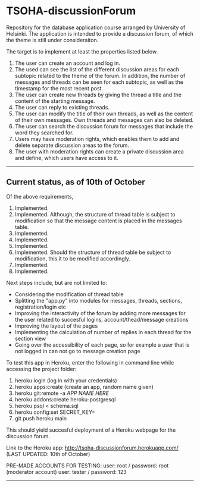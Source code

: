 # TSOHA-discussionForum
Repository for the database application course arranged by University of Helsinki. The application is intended to provide a discussion forum, of which the theme is still under consideraiton.

The target is to implement at least the properties listed below.
1. The user can create an account and log in.
2. The used can see the list of the different discussion areas for each subtopic related to the theme of the forum. In addition, the number of messages and threads can be seen for each subtopic, as well as the timestamp for the most recent post.
3. The user can create new threads by giving the thread a title and the content of the starting message.
4. The user can reply to existing threads.
5. The user can modify the title of their own threads, as well as the content of their own messages. Own threads and messages can also be deleted.
6. The user can search the discussion forum for messages that include the word they searched for.
7. Users may have moderation rights, which enables them to add and delete separate discussion areas to the forum.
8. The user with moderation rights can create a private discussion area and define, which users have access to it.

---------------------------------------
Current status, as of 10th of October
---------------------------------------
Of the above requirements,
1. Implemented. 
2. Implemented. Although, the structure of thread table is subject to modification so that the message content is placed in the messages table.
3. Implemented.
4. Implemented.
5. Implemented.
6. Implemented. Should the structure of thread table be subject to modification, this it to be modified accordingly.
7. Implemented.
8. Implemented.

Next steps include, but are not limited to:
- Considering the modification of thread table
- Splitting the "app.py" into modules for messages, threads, sections, registration/login etc
- Improving the interactivity of the forum by adding more messages for the user related to succesful logins, account/thead/message creations
- Improving the layout of the pages
- Implementing the calculation of number of replies in each thread for the section view
- Going over the accessibility of each page, so for example a user that is not logged in can not go to message creation page


To test this app in Heroku, enter the following in command line while accessing the project folder:
1. heroku login (log in with your credentials)
2. heroku apps:create (create an app, random name given)
3. heroku git:remote -a *APP NAME HERE*
4. heroku addons:create heroku-postgresql
5. heroku psql < schema.sql
6. heroku config:set SECRET_KEY=<INSERT THE DESIRED SECRET KEY HERE>
7. git push heroku main

This should yield succesful deployment of a Heroku webpage for the discussion forum.

Link to the Heroku app: http://tsoha-discussionforum.herokuapp.com/ (LAST UPDATED: 10th of October)

PRE-MADE ACCOUNTS FOR TESTING:
user: root / password: root (moderator account)
user: tester / password: 123

----------------------------------